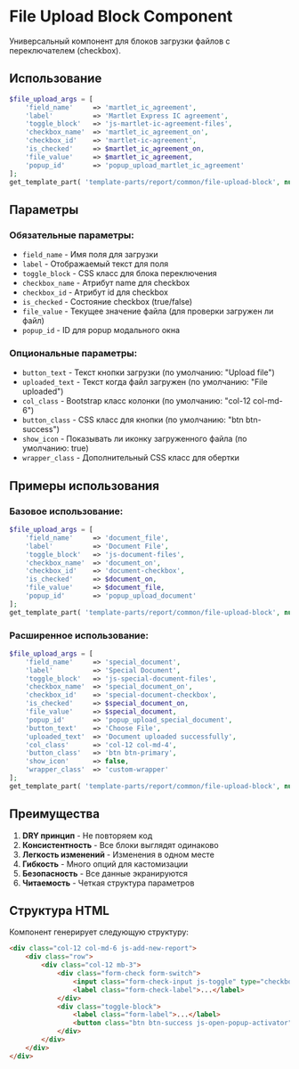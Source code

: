 # File Upload Block Component

Универсальный компонент для блоков загрузки файлов с переключателем (checkbox).

## Использование

```php
$file_upload_args = [
    'field_name'     => 'martlet_ic_agreement',
    'label'          => 'Martlet Express IC agreement',
    'toggle_block'   => 'js-martlet-ic-agreement-files',
    'checkbox_name'  => 'martlet_ic_agreement_on',
    'checkbox_id'    => 'martlet-ic-agreement',
    'is_checked'     => $martlet_ic_agreement_on,
    'file_value'     => $martlet_ic_agreement,
    'popup_id'       => 'popup_upload_martlet_ic_agreement'
];
get_template_part( 'template-parts/report/common/file-upload-block', null, $file_upload_args );
```

## Параметры

### Обязательные параметры:
- `field_name` - Имя поля для загрузки
- `label` - Отображаемый текст для поля
- `toggle_block` - CSS класс для блока переключения
- `checkbox_name` - Атрибут name для checkbox
- `checkbox_id` - Атрибут id для checkbox
- `is_checked` - Состояние checkbox (true/false)
- `file_value` - Текущее значение файла (для проверки загружен ли файл)
- `popup_id` - ID для popup модального окна

### Опциональные параметры:
- `button_text` - Текст кнопки загрузки (по умолчанию: "Upload file")
- `uploaded_text` - Текст когда файл загружен (по умолчанию: "File uploaded")
- `col_class` - Bootstrap класс колонки (по умолчанию: "col-12 col-md-6")
- `button_class` - CSS класс для кнопки (по умолчанию: "btn btn-success")
- `show_icon` - Показывать ли иконку загруженного файла (по умолчанию: true)
- `wrapper_class` - Дополнительный CSS класс для обертки

## Примеры использования

### Базовое использование:
```php
$file_upload_args = [
    'field_name'     => 'document_file',
    'label'          => 'Document File',
    'toggle_block'   => 'js-document-files',
    'checkbox_name'  => 'document_on',
    'checkbox_id'    => 'document-checkbox',
    'is_checked'     => $document_on,
    'file_value'     => $document_file,
    'popup_id'       => 'popup_upload_document'
];
get_template_part( 'template-parts/report/common/file-upload-block', null, $file_upload_args );
```

### Расширенное использование:
```php
$file_upload_args = [
    'field_name'     => 'special_document',
    'label'          => 'Special Document',
    'toggle_block'   => 'js-special-document-files',
    'checkbox_name'  => 'special_document_on',
    'checkbox_id'    => 'special-document-checkbox',
    'is_checked'     => $special_document_on,
    'file_value'     => $special_document,
    'popup_id'       => 'popup_upload_special_document',
    'button_text'    => 'Choose File',
    'uploaded_text'  => 'Document uploaded successfully',
    'col_class'      => 'col-12 col-md-4',
    'button_class'   => 'btn btn-primary',
    'show_icon'      => false,
    'wrapper_class'  => 'custom-wrapper'
];
get_template_part( 'template-parts/report/common/file-upload-block', null, $file_upload_args );
```

## Преимущества

1. **DRY принцип** - Не повторяем код
2. **Консистентность** - Все блоки выглядят одинаково
3. **Легкость изменений** - Изменения в одном месте
4. **Гибкость** - Много опций для кастомизации
5. **Безопасность** - Все данные экранируются
6. **Читаемость** - Четкая структура параметров

## Структура HTML

Компонент генерирует следующую структуру:

```html
<div class="col-12 col-md-6 js-add-new-report">
    <div class="row">
        <div class="col-12 mb-3">
            <div class="form-check form-switch">
                <input class="form-check-input js-toggle" type="checkbox" ...>
                <label class="form-check-label">...</label>
            </div>
            <div class="toggle-block">
                <label class="form-label">...</label>
                <button class="btn btn-success js-open-popup-activator">...</button>
            </div>
        </div>
    </div>
</div>
```
